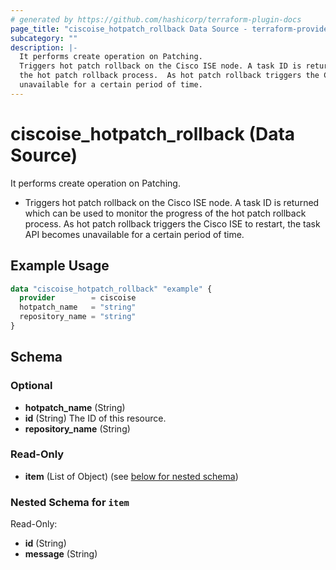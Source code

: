 ```yaml
---
# generated by https://github.com/hashicorp/terraform-plugin-docs
page_title: "ciscoise_hotpatch_rollback Data Source - terraform-provider-ciscoise"
subcategory: ""
description: |-
  It performs create operation on Patching.
  Triggers hot patch rollback on the Cisco ISE node. A task ID is returned which  can be used to monitor the progress of
  the hot patch rollback process.  As hot patch rollback triggers the Cisco ISE to restart, the task API becomes
  unavailable for a certain period of time.
---
```


# ciscoise_hotpatch_rollback (Data Source)

It performs create operation on Patching.

- Triggers hot patch rollback on the Cisco ISE node. A task ID is returned which  can be used to monitor the progress of
the hot patch rollback process.  As hot patch rollback triggers the Cisco ISE to restart, the task API becomes
unavailable for a certain period of time.

## Example Usage

```terraform
data "ciscoise_hotpatch_rollback" "example" {
  provider        = ciscoise
  hotpatch_name   = "string"
  repository_name = "string"
}
```

<!-- schema generated by tfplugindocs -->
## Schema

### Optional

- **hotpatch_name** (String)
- **id** (String) The ID of this resource.
- **repository_name** (String)

### Read-Only

- **item** (List of Object) (see [below for nested schema](#nestedatt--item))

<a id="nestedatt--item"></a>
### Nested Schema for `item`

Read-Only:

- **id** (String)
- **message** (String)


